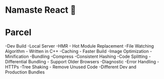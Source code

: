# Namaste React 🚀


# Parcel 
 -Dev Build
 -Local Server
 -HMR - Hot Module Replacement
 -File Watching Algorithm - Written in C++
 -Caching - Faster Build
 -Image Optimization
 -Minification
 -Bundling
 -Compress
 -Consistent Hashing
 -Code Splitting
 -Differential Bundling - Support Older Browsers
 -Diagnostic
 -Error Handling
 -HTTPs
 -Tree Shaking - Remove Unused Code
 -Different Dev and Production Bundles